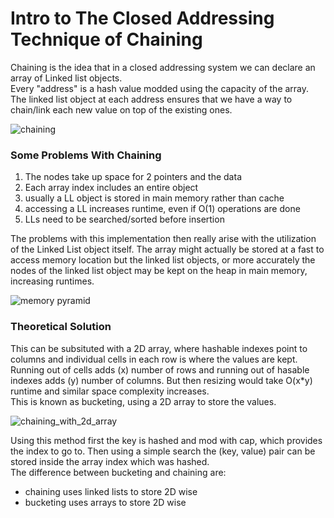 # Intro to The Closed Addressing Technique of Chaining

Chaining is the idea that in a closed addressing system we can declare an array of Linked list objects.<br>
Every "address" is a hash value modded using the capacity of the array.<br>
The linked list object at each address ensures that we have a way to chain/link each new value on top of the existing ones.

![chaining](https://github.com/user-attachments/assets/26e87783-22f3-4b92-afd0-084c43ef6f4b)

### Some Problems With Chaining

1. The nodes take up space for 2 pointers and the data
2. Each array index includes an entire object 
3. usually a LL object is stored in main memory rather than cache
4. accessing a LL increases runtime, even if O(1) operations are done
5. LLs need to be searched/sorted before insertion

The problems with this implementation then really arise with the utilization of the Linked List object itself. The array might actually be stored at a fast to access memory location but the linked list objects, or more accurately the nodes of the linked list object may be kept on the heap in main memory, increasing runtimes. 

![memory pyramid](https://github.com/user-attachments/assets/343f96c5-a3e9-4e16-acc8-49eb43747cf0)

### Theoretical Solution

This can be subsituted with a 2D array, where hashable indexes point to columns and individual cells in each row is where the values are kept. Running out of cells adds (x) number of rows and running out of hasable indexes adds (y) number of columns. But then resizing would take O(x*y) runtime and similar space complexity increases.<br>
This is known as bucketing, using a 2D array to store the values.

![chaining_with_2d_array](https://github.com/user-attachments/assets/eb4b44d7-2b81-4a2c-9f9c-b6d82bf00653)

Using this method first the key is hashed and mod with cap, which provides the index to go to. Then using a simple search the (key, value) pair can be stored inside the array index which was hashed.<br>
The difference between bucketing and chaining are:
- chaining uses linked lists to store 2D wise
- bucketing uses arrays to store 2D wise